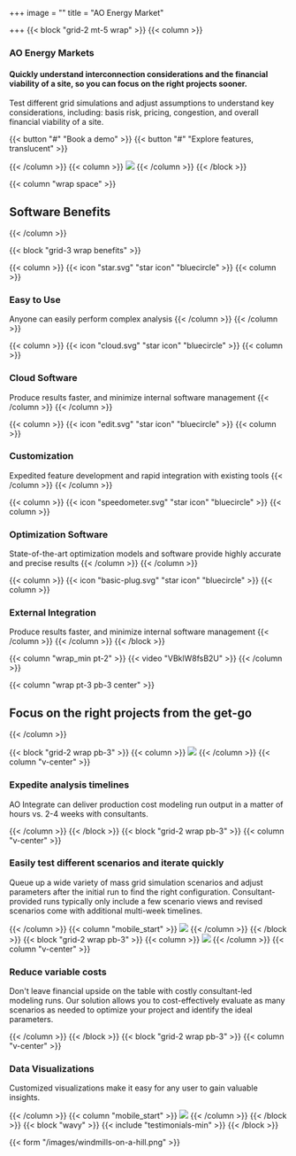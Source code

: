 +++
image = ""
title = "AO Energy Market"

+++
{{< block "grid-2 mt-5 wrap" >}}
{{< column >}}

### AO Energy Markets

#### Quickly understand interconnection considerations and the financial viability of a site, so you can focus on the right projects sooner.

Test different grid simulations and adjust assumptions to understand key considerations, including: basis risk, pricing, congestion, and overall financial viability of a site.

{{< button "#" "Book a demo" >}}
{{< button "#" "Explore features, translucent" >}}

{{< /column >}}
{{< column >}}
![](/images/macbook.png)
{{< /column >}}
{{< /block >}}

{{< column "wrap space" >}}

## Software Benefits

{{< /column >}}

{{< block "grid-3 wrap benefits" >}}

{{< column >}}
{{< icon "star.svg" "star icon" "bluecircle" >}}
{{< column >}}

### Easy to Use

Anyone can easily perform complex analysis
{{< /column >}}
{{< /column >}}

{{< column >}}
{{< icon "cloud.svg" "star icon" "bluecircle" >}}
{{< column >}}

### Cloud Software

Produce results faster, and minimize internal software management
{{< /column >}}
{{< /column >}}

{{< column >}}
{{< icon "edit.svg" "star icon" "bluecircle" >}}
{{< column >}}

### Customization

Expedited feature development and rapid integration with existing tools
{{< /column >}}
{{< /column >}}

{{< column >}}
{{< icon "speedometer.svg" "star icon" "bluecircle" >}}
{{< column >}}

### Optimization Software

State-of-the-art optimization models and software provide highly accurate and precise results
{{< /column >}}
{{< /column >}}

{{< column >}}
{{< icon "basic-plug.svg" "star icon" "bluecircle" >}}
{{< column >}}

### External Integration

Produce results faster, and minimize internal software management
{{< /column >}}
{{< /column >}}
{{< /block >}}

{{< column "wrap_min pt-2" >}}
{{< video "VBklW8fsB2U" >}}
{{< /column >}}

{{< column "wrap pt-3 pb-3 center" >}}

## Focus on the right projects from the get-go  

{{< /column >}}

{{< block "grid-2 wrap pb-3" >}}
{{< column >}}
![](/images/macbook.png)
{{< /column >}}
{{< column "v-center" >}}

### Expedite analysis timelines

AO Integrate can deliver production cost modeling run output in a matter of hours vs. 2-4 weeks with consultants.

{{< /column >}} {{< /block >}} {{< block "grid-2 wrap pb-3" >}} {{< column "v-center" >}}

### Easily test different scenarios and iterate quickly

Queue up a wide variety of mass grid simulation scenarios and adjust parameters after the initial run to find the right configuration. Consultant-provided runs typically only include a few scenario views and revised scenarios come with additional multi-week timelines.

 {{< /column >}} {{< column "mobile_start" >}} ![](/images/macbook.png)
{{< /column >}}
{{< /block >}}
{{< block "grid-2 wrap pb-3" >}}
{{< column >}}
![](/images/macbook.png)
{{< /column >}}
{{< column "v-center" >}}

### Reduce variable costs

Don't leave financial upside on the table with costly consultant-led modeling runs. Our solution allows you to cost-effectively evaluate as many scenarios as needed to optimize your project and identify the ideal parameters.

{{< /column >}} {{< /block >}} {{< block "grid-2 wrap pb-3" >}} {{< column "v-center" >}}

### Data Visualizations

Customized visualizations make it easy for any user to gain valuable insights.

{{< /column >}}
{{< column "mobile_start" >}}
![](/images/macbook.png)
{{< /column >}}
{{< /block >}}
{{< block "wavy" >}}
{{< include "testimonials-min" >}}
{{< /block >}}

{{< form "/images/windmills-on-a-hill.png" >}}
